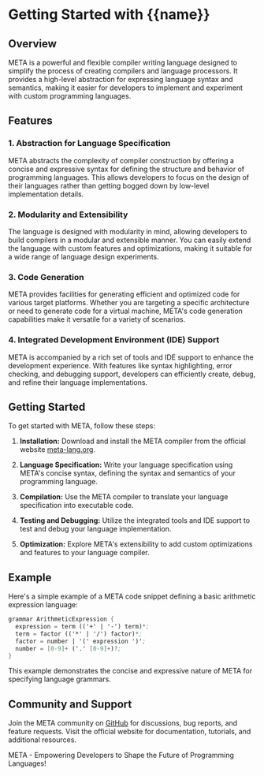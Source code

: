 # Getting Started with {{name}}

## Overview

META is a powerful and flexible compiler writing language designed to simplify the process of creating compilers and language processors. It provides a high-level abstraction for expressing language syntax and semantics, making it easier for developers to implement and experiment with custom programming languages.

## Features

### 1. **Abstraction for Language Specification**

META abstracts the complexity of compiler construction by offering a concise and expressive syntax for defining the structure and behavior of programming languages. This allows developers to focus on the design of their languages rather than getting bogged down by low-level implementation details.

### 2. **Modularity and Extensibility**

The language is designed with modularity in mind, allowing developers to build compilers in a modular and extensible manner. You can easily extend the language with custom features and optimizations, making it suitable for a wide range of language design experiments.

### 3. **Code Generation**

META provides facilities for generating efficient and optimized code for various target platforms. Whether you are targeting a specific architecture or need to generate code for a virtual machine, META's code generation capabilities make it versatile for a variety of scenarios.

### 4. **Integrated Development Environment (IDE) Support**

META is accompanied by a rich set of tools and IDE support to enhance the development experience. With features like syntax highlighting, error checking, and debugging support, developers can efficiently create, debug, and refine their language implementations.

## Getting Started

To get started with META, follow these steps:

1. **Installation:** Download and install the META compiler from the official website [meta-lang.org](https://www.meta-lang.org).

2. **Language Specification:** Write your language specification using META's concise syntax, defining the syntax and semantics of your programming language.

3. **Compilation:** Use the META compiler to translate your language specification into executable code.

4. **Testing and Debugging:** Utilize the integrated tools and IDE support to test and debug your language implementation.

5. **Optimization:** Explore META's extensibility to add custom optimizations and features to your language compiler.

## Example

Here's a simple example of a META code snippet defining a basic arithmetic expression language:

```meta
grammar ArithmeticExpression {
  expression = term (('+' | '-') term)*;
  term = factor (('*' | '/') factor)*;
  factor = number | '(' expression ')';
  number = [0-9]+ ('.' [0-9]+)?;
}
```

This example demonstrates the concise and expressive nature of META for specifying language grammars.

## Community and Support

Join the META community on [GitHub](https://github.com/meta-lang/meta) for discussions, bug reports, and feature requests. Visit the official website for documentation, tutorials, and additional resources.

META - Empowering Developers to Shape the Future of Programming Languages!